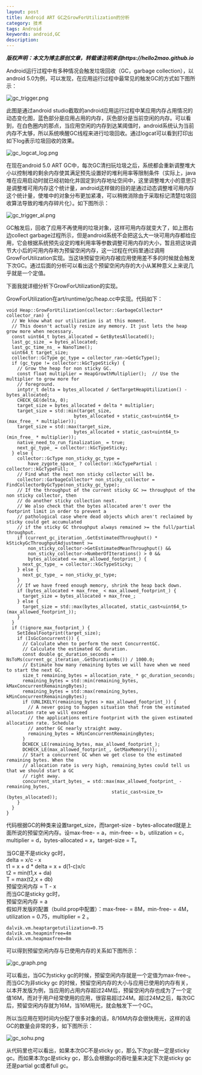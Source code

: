 ```yaml
---
layout: post
title: Android ART GC之GrowForUtilization的分析
category: 技术
tags: Android
keywords: android,GC
description:
---
```

***版权声明：本文为博主原创文章，转载请注明来自https://hello2mao.github.io***


Android运行过程中有多种情况会触发垃圾回收（GC，garbage collection），以android 5.0为例，可以发现，在应用运行过程中最常见的触发GC的方式如下图所示：

![gc_trigger.png](/public/img/technology/gc_trigger.png)

此图是通过android studio截取的android应用运行过程中某应用内存占用情况的动态变化图，蓝色部分是应用占用的内存，灰色部分是当前空闲的内存。可以看到，在白色圈内的那点，当应用空闲的内存到达某阈值时，android系统认为当前内存不太够，所以系统唤醒GC线程来进行垃圾回收。通过logcat可以看到打印出如下log表示垃圾回收的效果。

![gc_logcat_log.png](/public/img/technology/gc_logcat_log.png)

在现在android 5.0 ART GC中，每次GC清扫玩垃圾之后，系统都会重新调整堆大小以控制堆的剩余内存使其满足预先设置好的堆利用率等限制条件（实际上，java堆在应用启动时就已经初始化并固定到内存地址空间中，这里调整堆大小的意思只是调整堆可用内存这个统计量，android这样做的目的是通过动态调整堆可用内存这个统计量，使堆中的对象分布更加紧凑，可以稍微消除由于采取标记清楚垃圾回收算法导致的堆内存碎片化）。如下图所示：

![gc_trigger_al.png](/public/img/technology/gc_trigger_al.png)

GC触发后，回收了应用不再使用的垃圾对象，这样可用内存就变大了，如上图右边collect garbage过程所示，但是android系统不会把这么大一块可用内存都给应用，它会根据系统预先设定的堆利用率等参数调整可用内存的大小，暂且把这块调节大小后的可用内存称为预留空闲内存，这一过程在代码里通过调用GrowForUtilization实现。当这块预留空闲内存被应用使用差不多的时候就会触发下次GC。通过后面的分析可以看出这个预留空闲内存的大小从某种意义上来说几乎就是一个定值。

下面我就详细分析下GrowForUtilization的实现。

GrowForUtilization在art/runtime/gc/heap.cc中实现。代码如下：

	void Heap::GrowForUtilization(collector::GarbageCollector* collector_ran) {
	  // We know what our utilization is at this moment.
	  // This doesn't actually resize any memory. It just lets the heap grow more when necessary.
	  const uint64_t bytes_allocated = GetBytesAllocated();
	  last_gc_size_ = bytes_allocated;
	  last_gc_time_ns_ = NanoTime();
	  uint64_t target_size;
	  collector::GcType gc_type = collector_ran->GetGcType();
      if (gc_type != collector::kGcTypeSticky) {
        // Grow the heap for non sticky GC.
        const float multiplier = HeapGrowthMultiplier();  // Use the multiplier to grow more for
        // foreground.
        intptr_t delta = bytes_allocated / GetTargetHeapUtilization() - bytes_allocated;
        CHECK_GE(delta, 0);
        target_size = bytes_allocated + delta * multiplier;
        target_size = std::min(target_size,
                             bytes_allocated + static_cast<uint64_t>(max_free_ * multiplier));
        target_size = std::max(target_size,
                             bytes_allocated + static_cast<uint64_t>(min_free_ * multiplier));
        native_need_to_run_finalization_ = true;
        next_gc_type_ = collector::kGcTypeSticky;
      } else {
        collector::GcType non_sticky_gc_type =
            have_zygote_space_ ? collector::kGcTypePartial : collector::kGcTypeFull;
        // Find what the next non sticky collector will be.
        collector::GarbageCollector* non_sticky_collector = FindCollectorByGcType(non_sticky_gc_type);
        // If the throughput of the current sticky GC >= throughput of the non sticky collector, then
        // do another sticky collection next.
        // We also check that the bytes allocated aren't over the footprint limit in order to prevent a
        // pathological case where dead objects which aren't reclaimed by sticky could get accumulated
        // if the sticky GC throughput always remained >= the full/partial throughput.
        if (current_gc_iteration_.GetEstimatedThroughput() * kStickyGcThroughputAdjustment >=
            non_sticky_collector->GetEstimatedMeanThroughput() &&
            non_sticky_collector->NumberOfIterations() > 0 &&
            bytes_allocated <= max_allowed_footprint_) {
          next_gc_type_ = collector::kGcTypeSticky;
        } else {
          next_gc_type_ = non_sticky_gc_type;
        }
        // If we have freed enough memory, shrink the heap back down.
        if (bytes_allocated + max_free_ < max_allowed_footprint_) {
          target_size = bytes_allocated + max_free_;
        } else {
          target_size = std::max(bytes_allocated, static_cast<uint64_t>(max_allowed_footprint_));
        }
      }
      if (!ignore_max_footprint_) {
        SetIdealFootprint(target_size);
        if (IsGcConcurrent()) {
          // Calculate when to perform the next ConcurrentGC.
          // Calculate the estimated GC duration.
          const double gc_duration_seconds = NsToMs(current_gc_iteration_.GetDurationNs()) / 1000.0;
          // Estimate how many remaining bytes we will have when we need to start the next GC.
          size_t remaining_bytes = allocation_rate_ * gc_duration_seconds;
          remaining_bytes = std::min(remaining_bytes, kMaxConcurrentRemainingBytes);
          remaining_bytes = std::max(remaining_bytes, kMinConcurrentRemainingBytes);
          if (UNLIKELY(remaining_bytes > max_allowed_footprint_)) {
            // A never going to happen situation that from the estimated allocation rate we will exceed
            // the applications entire footprint with the given estimated allocation rate. Schedule
            // another GC nearly straight away.
            remaining_bytes = kMinConcurrentRemainingBytes;
          }
          DCHECK_LE(remaining_bytes, max_allowed_footprint_);
          DCHECK_LE(max_allowed_footprint_, GetMaxMemory());
          // Start a concurrent GC when we get close to the estimated remaining bytes. When the
          // allocation rate is very high, remaining_bytes could tell us that we should start a GC
          // right away.
          concurrent_start_bytes_ = std::max(max_allowed_footprint_ - remaining_bytes,
                                           static_cast<size_t>(bytes_allocated));
        }
      }
    }

代码根据GC的种类来设置target_size，而target-size - bytes-allocated就是上面所说的预留空闲内存。设max-free- = a，min-free- = b，utilization = c，multiplier = d，bytes-allocated = x，target-size = T。

当GC是不是sticky gc时，  
delta = x/c - x  
t1 = x + d * delta = x + d(1-c)x/c  
t2 = min(t1,x + da)  
T = max(t2,x + db)  
预留空闲内存 = T - x  
而当GC是sticky gc时，  
预留空闲内存 = a  
假如开发版的配置（build.prop中配置）：max-free- = 8M，min-free- = 4M，utilization = 0.75，multiplier = 2 。  

	dalvik.vm.heaptargetutilization=0.75
	dalvik.vm.heapminfree=4m
	dalvik.vm.heapmaxfree=8m

可以得到预留空闲内存与已使用内存的关系如下图所示：

![gc_graph.png](/public/img/technology/gc_graph.png)

可以看出，当GC为sticky gc的时候，预留空闲内存就是一个定值为max-free-。而当GC为非sticky gc
的时候，预留空闲内存的大小与应用已使用的内存有关，以本开发版为例，当应用的占用内存超过24M后，预留空闲内存也成为了一个定值16M，而对于用户经常使用的应用，很容易超过24M。超过24M之后，每次GC后，预留空闲内存就为16M，当16M用光，就会触发下一个GC。

所以当应用在短时间内分配了很多对象的话，8/16M内存会很快用光，这样的话GC的数量会非常的多，如下图所示：

![gc_sohu.png](/public/img/technology/gc_sohu.png)

从代码里也可以看出，如果本次GC不是sticky gc，那么下次gc就一定是sticky gc。而如果本次gc是sticky gc，那么会根据gc的吞吐量来决定下次是sticky gc还是partial gc或者full gc。
